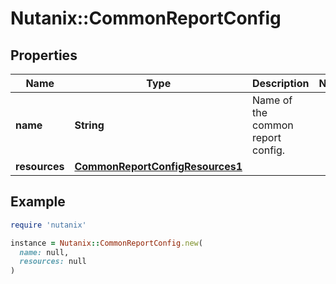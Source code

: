 # Nutanix::CommonReportConfig

## Properties

| Name | Type | Description | Notes |
| ---- | ---- | ----------- | ----- |
| **name** | **String** | Name of the common report config. |  |
| **resources** | [**CommonReportConfigResources1**](CommonReportConfigResources1.md) |  |  |

## Example

```ruby
require 'nutanix'

instance = Nutanix::CommonReportConfig.new(
  name: null,
  resources: null
)
```


